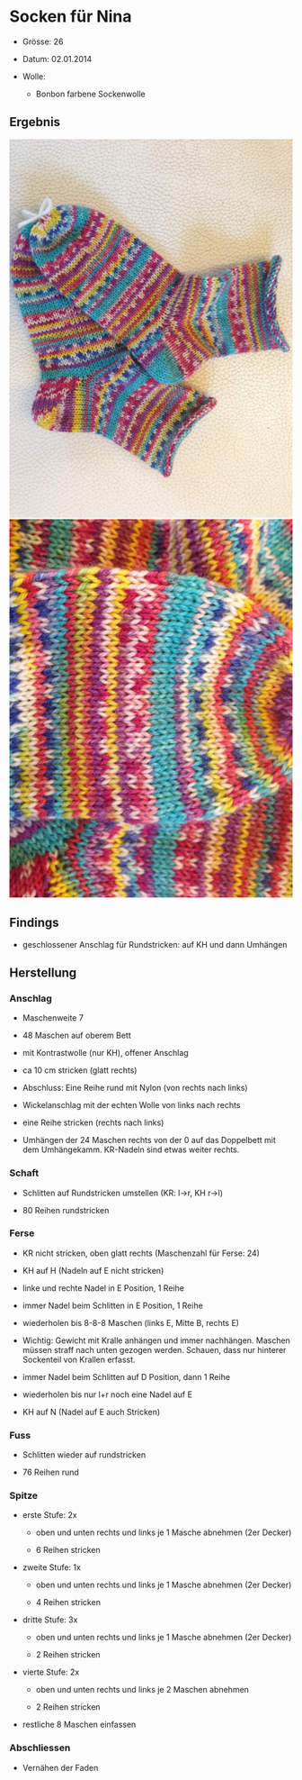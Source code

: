 # Socken für Nina

-   Grösse: 26

-   Datum: 02.01.2014

-   Wolle:

    -   Bonbon farbene Sockenwolle

## Ergebnis

![Ergebnis](Socken%20Nina.jpg)
![Ergebnis close-up](Socken%20Nina%20close.jpg)

## Findings

-   geschlossener Anschlag für Rundstricken: auf KH und dann Umhängen

## Herstellung

### Anschlag

-   Maschenweite 7

-   48 Maschen auf oberem Bett

-   mit Kontrastwolle (nur KH), offener Anschlag

-   ca 10 cm stricken (glatt rechts)

-   Abschluss: Eine Reihe rund mit Nylon (von rechts nach links)

-   Wickelanschlag mit der echten Wolle von links nach rechts

-   eine Reihe stricken (rechts nach links)

-   Umhängen der 24 Maschen rechts von der 0 auf das Doppelbett mit dem
    Umhängekamm. KR-Nadeln sind etwas weiter rechts.

### Schaft

-   Schlitten auf Rundstricken umstellen (KR: l-\>r, KH r-\>l)

-   80 Reihen rundstricken

### Ferse

-   KR nicht stricken, oben glatt rechts (Maschenzahl für Ferse: 24)

-   KH auf H (Nadeln auf E nicht stricken)

-   linke und rechte Nadel in E Position, 1 Reihe

-   immer Nadel beim Schlitten in E Position, 1 Reihe

-   wiederholen bis 8-8-8 Maschen (links E, Mitte B, rechts E)

-   Wichtig: Gewicht mit Kralle anhängen und immer nachhängen. Maschen
    müssen straff nach unten gezogen werden. Schauen, dass nur hinterer
    Sockenteil von Krallen erfasst.

-   immer Nadel beim Schlitten auf D Position, dann 1 Reihe

-   wiederholen bis nur l+r noch eine Nadel auf E

-   KH auf N (Nadel auf E auch Stricken)

### Fuss

-   Schlitten wieder auf rundstricken

-   76 Reihen rund

### Spitze

-   erste Stufe: 2x

    -   oben und unten rechts und links je 1 Masche abnehmen (2er
        Decker)

    -   6 Reihen stricken

-   zweite Stufe: 1x

    -   oben und unten rechts und links je 1 Masche abnehmen (2er
        Decker)

    -   4 Reihen stricken

-   dritte Stufe: 3x

    -   oben und unten rechts und links je 1 Masche abnehmen (2er
        Decker)

    -   2 Reihen stricken

-   vierte Stufe: 2x

    -   oben und unten rechts und links je 2 Maschen abnehmen

    -   2 Reihen stricken

-   restliche 8 Maschen einfassen

### Abschliessen

-   Vernähen der Faden

